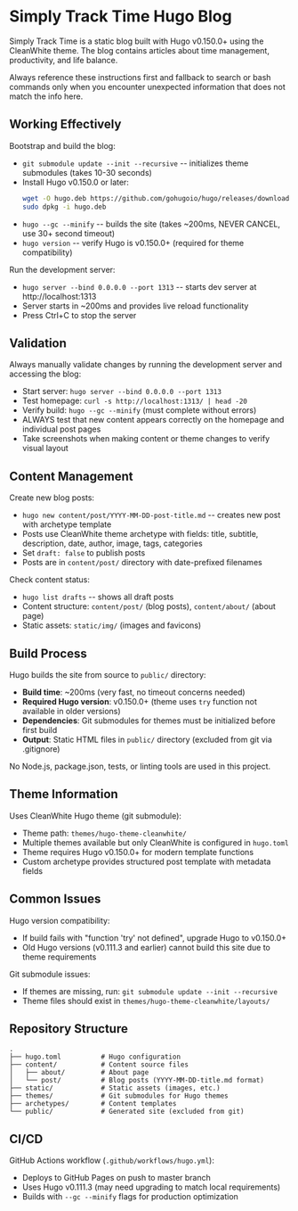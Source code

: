 # Simply Track Time Hugo Blog

Simply Track Time is a static blog built with Hugo v0.150.0+ using the CleanWhite theme. The blog contains articles about time management, productivity, and life balance. 

Always reference these instructions first and fallback to search or bash commands only when you encounter unexpected information that does not match the info here.

## Working Effectively

Bootstrap and build the blog:
- `git submodule update --init --recursive` -- initializes theme submodules (takes 10-30 seconds)
- Install Hugo v0.150.0 or later:
  ```bash
  wget -O hugo.deb https://github.com/gohugoio/hugo/releases/download/v0.150.0/hugo_extended_0.150.0_linux-amd64.deb
  sudo dpkg -i hugo.deb
  ```
- `hugo --gc --minify` -- builds the site (takes ~200ms, NEVER CANCEL, use 30+ second timeout)
- `hugo version` -- verify Hugo is v0.150.0+ (required for theme compatibility)

Run the development server:
- `hugo server --bind 0.0.0.0 --port 1313` -- starts dev server at http://localhost:1313
- Server starts in ~200ms and provides live reload functionality
- Press Ctrl+C to stop the server

## Validation

Always manually validate changes by running the development server and accessing the blog:
- Start server: `hugo server --bind 0.0.0.0 --port 1313`
- Test homepage: `curl -s http://localhost:1313/ | head -20`
- Verify build: `hugo --gc --minify` (must complete without errors)
- ALWAYS test that new content appears correctly on the homepage and individual post pages
- Take screenshots when making content or theme changes to verify visual layout

## Content Management

Create new blog posts:
- `hugo new content/post/YYYY-MM-DD-post-title.md` -- creates new post with archetype template
- Posts use CleanWhite theme archetype with fields: title, subtitle, description, date, author, image, tags, categories
- Set `draft: false` to publish posts
- Posts are in `content/post/` directory with date-prefixed filenames

Check content status:
- `hugo list drafts` -- shows all draft posts
- Content structure: `content/post/` (blog posts), `content/about/` (about page)
- Static assets: `static/img/` (images and favicons)

## Build Process

Hugo builds the site from source to `public/` directory:
- **Build time**: ~200ms (very fast, no timeout concerns needed)
- **Required Hugo version**: v0.150.0+ (theme uses `try` function not available in older versions)
- **Dependencies**: Git submodules for themes must be initialized before first build
- **Output**: Static HTML files in `public/` directory (excluded from git via .gitignore)

No Node.js, package.json, tests, or linting tools are used in this project.

## Theme Information

Uses CleanWhite Hugo theme (git submodule):
- Theme path: `themes/hugo-theme-cleanwhite/`  
- Multiple themes available but only CleanWhite is configured in `hugo.toml`
- Theme requires Hugo v0.150.0+ for modern template functions
- Custom archetype provides structured post template with metadata fields

## Common Issues

Hugo version compatibility:
- If build fails with "function 'try' not defined", upgrade Hugo to v0.150.0+
- Old Hugo versions (v0.111.3 and earlier) cannot build this site due to theme requirements

Git submodule issues:
- If themes are missing, run: `git submodule update --init --recursive`
- Theme files should exist in `themes/hugo-theme-cleanwhite/layouts/`

## Repository Structure

```
.
├── hugo.toml          # Hugo configuration
├── content/           # Content source files
│   ├── about/         # About page
│   └── post/          # Blog posts (YYYY-MM-DD-title.md format)
├── static/            # Static assets (images, etc.)
├── themes/            # Git submodules for Hugo themes
├── archetypes/        # Content templates
└── public/            # Generated site (excluded from git)
```

## CI/CD

GitHub Actions workflow (`.github/workflows/hugo.yml`):
- Deploys to GitHub Pages on push to master branch
- Uses Hugo v0.111.3 (may need upgrading to match local requirements)
- Builds with `--gc --minify` flags for production optimization